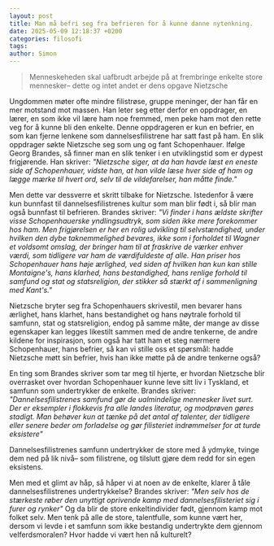 ```yaml
---
layout: post
title: Man må befri seg fra befrieren for å kunne danne nytenkning.
date: 2025-05-09 12:18:37 +0200
categories: filosofi
tags: 
author: Simon
---
```

> Menneskeheden skal uafbrudt arbejde på at frembringe enkelte store mennesker– dette og intet andet er dens opgave
> Nietzsche

Ungdommen møter ofte mindre filistrøse, gruppe meninger, der han får en mer motstand mot massen. Han leter seg etter derfor en oppdrager, en lærer, en som ikke vil lære ham noe fremmed, men peke ham mot den rette veg for å kunne bli den enkelte.  Denne oppdrageren er kun en befrier, en som kan fjerne lenkene som dannelsesfilistrene har satt fast på ham. En slik oppdrager søkte Nietzsche seg som ung og fant Schopenhauer. Ifølge Georg Brandes, så finner man en slik tenker i en utviklingstid som er dypest frigjørende. Han skriver: *"Nietzsche siger, at da han havde læst en eneste side af Schopenhauer, vidste han, at han vilde læse hver side af ham og lægge mærke til hvert ord, selv til de vildefarelser, han måtte finde."* 

Men dette var dessverre et skritt tilbake for Nietzsche. Istedenfor å være kun bunnfast til dannelsesfilistrenes kultur som man blir født i, så blir man også bunnfast til befrieren. Brandes skriver: *"Vi finder i hans ældste skrifter visse Schopenhauerske yndlingsudtryk, som siden ikke mere forekommer hos ham. Men frigjørelsen er her en rolig udvikling til selvstændighed, under hvilken den dybe taknemmelighed bevares, ikke som i forholdet til Wagner et voldsomt omslag, der bringer ham til at fraskrive de værker enhver værdi, som tidligere var ham de værdifuldeste af alle. Han priser hos Schopenhauer hans høje ærlighed, ved siden af hvilken han kun kan stille Montaigne's, hans klarhed, hans bestandighed, hans renlige forhold til samfund og stat og statsreligion, der stikker så stærkt af i sammenligning med Kant's."*

Nietzsche bryter seg fra Schopenhauers skrivestil, men bevarer hans ærlighet, hans klarhet, hans bestandighet og hans nøytrale forhold til samfunn, stat og statsreligion, endog på samme måte, der mange av disse egenskaper kan legges likestilt sammen med de andre tenkerne, de andre kildene for inspirasjon, som også har tatt ham et steg nærmere Schopenhauer, hans befrier, så kan vi stille oss et spørsmål: hadde Nietzsche møtt sin befrier, hvis han ikke møtte på de andre tenkerne også? 

En ting som Brandes skriver som tar meg til hjerte, er hvordan Nietzsche blir overrasket over hvordan Schopenhauer kunne leve sitt liv i Tyskland, et samfunn som undertrykker de enkelte. Brandes skriver: *"Dannelsesfilistrenes samfund gør de ualmindelige mennesker livet surt. Der er eksempler i flokkevis fra alle landes literatur, og modprøven gøres stadigt. Man behøver kun at tænke på det antal af talenter, der tidligere eller senere beder om forladelse og gør filisteriet indrømmelser for at turde eksistere"*

Dannelsesfilistrenes samfunn undertrykker de store med å ydmyke, tvinge dem ned på lik nivå– som filistrene, og tilslutt gjøre dem redd for sin egen eksistens. 

Men med et glimt av håp, så håper vi at noen av de enkelte, klarer å tåle dannelsesfilistrenes undertrykkelse? Brandes skriver: *"Men selv hos de stærkeste røber den unyttigt oprivende kamp med dannelsesfilisteriet sig i furer og rynker"* Og da blir de store enkeltindivider født, gjennom kamp mot folket selv. Men tenk på alle de store, talentfulle, som kunne vært her, dersom vi levde i et samfunn som ikke bestandig undertrykte dem gjennom velferdsmoralen? Hvor hadde vi vært hen nå kulturelt? 